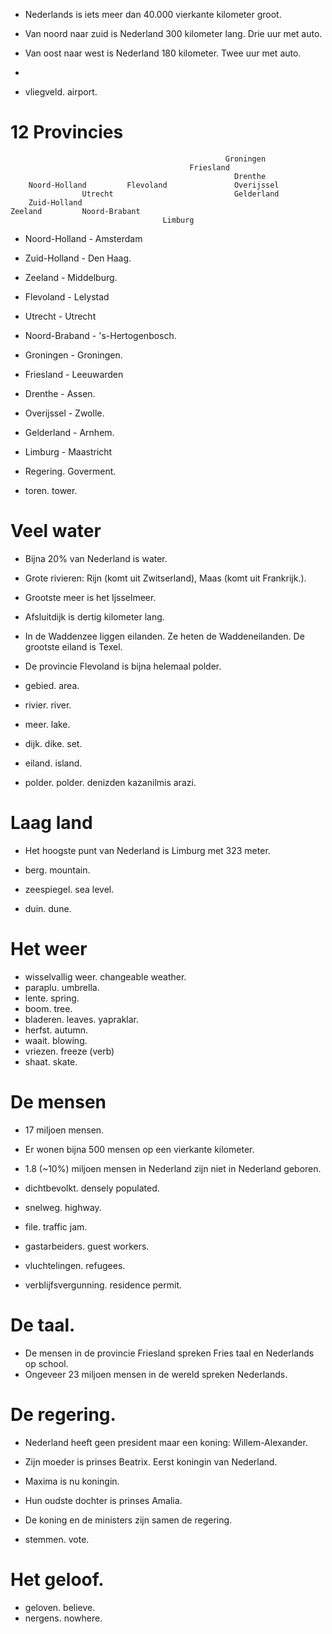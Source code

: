 - Nederlands is iets meer dan 40.000 vierkante kilometer groot.
- Van noord naar zuid is Nederland 300 kilometer lang. Drie uur met auto.
- Van oost naar west is Nederland 180 kilometer. Twee uur met auto.
-


- vliegveld. airport.


# 12 Provincies

```
                                                Groningen
                                        Friesland
                                                  Drenthe
    Noord-Holland         Flevoland               Overijssel
                Utrecht                           Gelderland
    Zuid-Holland
Zeeland         Noord-Brabant
                                  Limburg
```

- Noord-Holland - Amsterdam
- Zuid-Holland - Den Haag.
- Zeeland - Middelburg.
- Flevoland - Lelystad
- Utrecht - Utrecht
- Noord-Braband - 's-Hertogenbosch.
- Groningen - Groningen.
- Friesland - Leeuwarden
- Drenthe - Assen.
- Overijssel - Zwolle.
- Gelderland - Arnhem.
- Limburg - Maastricht

- Regering. Goverment.
- toren. tower.

# Veel water
- Bijna 20% van Nederland is water.
- Grote rivieren: Rijn (komt uit Zwitserland), Maas (komt uit Frankrijk.).
- Grootste meer is het Ijsselmeer.
- Afsluitdijk is dertig kilometer lang.
- In de Waddenzee liggen eilanden. Ze heten de Waddeneilanden. De grootste eiland is Texel.
- De provincie Flevoland is bijna helemaal polder.

- gebied. area.
- rivier. river.
- meer. lake.
- dijk. dike. set.
- eiland. island.
- polder. polder. denizden kazanilmis arazi.

# Laag land
- Het hoogste punt van Nederland is Limburg met 323 meter.

- berg. mountain.
- zeespiegel. sea level.
- duin. dune.


# Het weer
- wisselvallig weer. changeable weather.
- paraplu. umbrella.
- lente. spring.
- boom. tree.
- bladeren. leaves. yapraklar.
- herfst. autumn.
- waait. blowing.
- vriezen. freeze (verb)
- shaat. skate.

# De mensen
- 17 miljoen mensen.
- Er wonen bijna 500 mensen op een vierkante kilometer.
- 1.8 (~10%) miljoen mensen in Nederland zijn niet in Nederland geboren.

- dichtbevolkt. densely populated.
- snelweg. highway.
- file. traffic jam.       
- gastarbeiders. guest workers.
- vluchtelingen. refugees.
- verblijfsvergunning. residence permit.

# De taal.
- De mensen in de provincie Friesland spreken Fries taal en Nederlands op school.
- Ongeveer 23 miljoen mensen in de wereld spreken Nederlands.

# De regering.
- Nederland heeft geen president maar een koning: Willem-Alexander.
- Zijn moeder is prinses Beatrix. Eerst koningin van Nederland.
- Maxima is nu koningin.
- Hun oudste dochter is prinses Amalia.
- De koning en de ministers zijn samen de regering.

- stemmen. vote.

# Het geloof.
- geloven. believe.
- nergens. nowhere.
